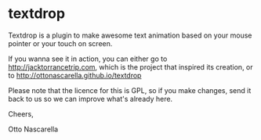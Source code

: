 textdrop
========

Textdrop is a plugin to make awesome text animation based on your mouse pointer or your touch on screen.

If you wanna see it in action, you can either go to http://jacktorrancetrip.com, which is the project that inspired its creation,
or to http://ottonascarella.github.io/textdrop

Please note that the licence for this is GPL, so if you make changes,
send it back to us so we can improve what's already here. 


Cheers,


Otto Nascarella
